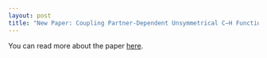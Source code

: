 ```yaml
---
layout: post
title: "New Paper: Coupling Partner-Dependent Unsymmetrical C−H Functionalization Reactions of N-Phenoxyacetamide Leading to Sophisticated Spirocyclic Scaffolds"
---
```


You can read more about the paper [here](https://github.com/riclzh/novelchemrxn/blob/master/files/papers/d2qo00851c_free.pdf).
